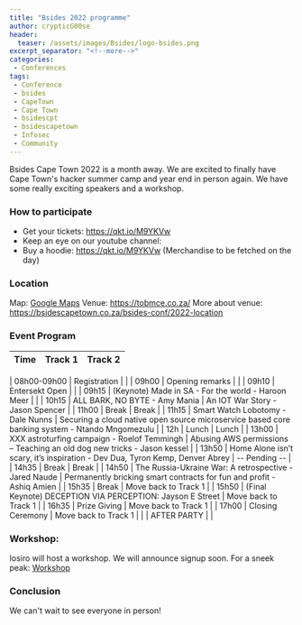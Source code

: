 ```yaml
---
title: "Bsides 2022 programme"
author: crypticG00se
header:
  teaser: /assets/images/Bsides/logo-bsides.png
excerpt_separator: "<!--more-->"
categories:
 - Conferences
tags:
 - Conference
 - bsides
 - CapeTown
 - Cape Town
 - bsidescpt
 - bsidescapetown
 - Infosec
 - Community
---
```


Bsides Cape Town 2022 is a month away. We are excited to finally have Cape Town's hacker summer camp and year end in person again. We have some really exciting speakers and a workshop.

### How to participate
 
* Get your tickets: https://qkt.io/M9YKVw
* Keep an eye on our youtube channel: 
* Buy a hoodie: https://qkt.io/M9YKVw (Merchandise to be fetched on the day)

### Location
Map: [Google Maps](https://www.google.com/maps/dir/Cape+Town+International+Airport+(CPT),+Matroosfontein,+Cape+Town/The+Old+Biscuit+Mill+375+Albert+Rd+Woodstock,+Cape+Town+7915/@-33.9459699,18.4768862,13z/data=!3m1!4b1!4m13!4m12!1m5!1m1!1s0x1dcc4542f7400bbd:0x40487579e3cf5e90!2m2!1d18.6020851!2d-33.971463!1m5!1m1!1s0x1dcc5da6b46abd99:0x39cc47e5b0eb6340!2m2!1d18.4571621!2d-33.9274629)
Venue: https://tobmce.co.za/
More about venue: https://bsidescapetown.co.za/bsides-conf/2022-location
### Event Program
| Time        | Track 1                                                                      | Track 2                                                                                         |
|-------------|------------------------------------------------------------------------------|-------------------------------------------------------------------------------------------------|

| 08h00-09h00 | Registration                                                                 |                                                                                                 |
| 09h00       | Opening remarks                                                              |                                                                                                 |
| 09h10       | Entersekt Open                                                               |                                                                                                 |
| 09h15       | (Keynote) Made in SA - For the world - Haroon Meer                           |                                                                                                 |
| 10h15       | ALL BARK, NO BYTE - Amy Mania                                                | An IOT War Story   - Jason Spencer                                                              |
| 11h00       | Break                                                                        | Break                                                                                           |
| 11h15       | Smart Watch Lobotomy - Dale Nunns                                            | Securing a cloud native open source microservice based core banking system  - Ntando Mngomezulu |
| 12h         | Lunch                                                                        | Lunch                                                                                           |
| 13h00       | XXX astroturfing campaign - Roelof Temmingh                                  | Abusing AWS permissions – Teaching an old dog new tricks  - Jason kessel                        |
| 13h50       | Home Alone isn’t scary, it’s inspiration - Dev Dua, Tyron Kemp, Denver Abrey | -- Pending --                                                                                   |
| 14h35       | Break                                                                        | Break                                                                                           |
| 14h50       | The Russia-Ukraine War: A retrospective - Jared Naude                        | Permanently bricking smart contracts for fun and profit  - Ashiq Amien                          |
| 15h35       | Break                                                                        | Move back to Track 1                                                                            |
| 15h50       | (Final Keynote) DECEPTION VIA PERCEPTION: Jayson E Street                    | Move back to Track 1                                                                            |
| 16h35       | Prize Giving                                                                 | Move back to Track 1                                                                            |
| 17h00       | Closing Ceremony                                                             | Move back to Track 1                                                                            |
|             | AFTER PARTY                                                                  |                                                                                                 |
### Workshop:
Iosiro will host a workshop. We will announce signup soon. For a sneek peak: [Workshop](https://iosiro.notion.site/Workshop-Introduction-to-Smart-Contract-Security-7b412d4fd420437fab1f053268cb1512)

### Conclusion
We can't wait to see everyone in person! 

